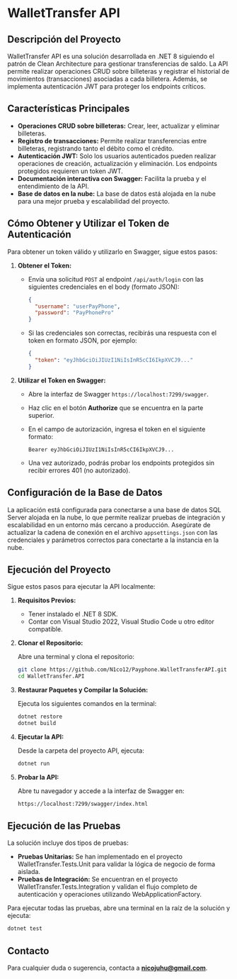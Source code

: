 # WalletTransfer API

## Descripción del Proyecto

WalletTransfer API es una solución desarrollada en .NET 8 siguiendo el patrón de Clean Architecture para gestionar transferencias de saldo. La API permite realizar operaciones CRUD sobre billeteras y registrar el historial de movimientos (transacciones) asociadas a cada billetera. Además, se implementa autenticación JWT para proteger los endpoints críticos.

## Características Principales

- **Operaciones CRUD sobre billeteras:** Crear, leer, actualizar y eliminar billeteras.
- **Registro de transacciones:** Permite realizar transferencias entre billeteras, registrando tanto el débito como el crédito.
- **Autenticación JWT:** Solo los usuarios autenticados pueden realizar operaciones de creación, actualización y eliminación. Los endpoints protegidos requieren un token JWT.
- **Documentación interactiva con Swagger:** Facilita la prueba y el entendimiento de la API.
- **Base de datos en la nube:** La base de datos está alojada en la nube para una mejor prueba y escalabilidad del proyecto.

## Cómo Obtener y Utilizar el Token de Autenticación

Para obtener un token válido y utilizarlo en Swagger, sigue estos pasos:

1. **Obtener el Token:**
   - Envía una solicitud `POST` al endpoint `/api/auth/login` con las siguientes credenciales en el body (formato JSON):
     
     ```json
     {
       "username": "userPayPhone",
       "password": "PayPhonePro"
     }
     ```
     
   - Si las credenciales son correctas, recibirás una respuesta con el token en formato JSON, por ejemplo:
     
     ```json
     {
       "token": "eyJhbGciOiJIUzI1NiIsInR5cCI6IkpXVCJ9..."
     }
     ```

2. **Utilizar el Token en Swagger:**
   - Abre la interfaz de Swagger `https://localhost:7299/swagger`.
   - Haz clic en el botón **Authorize** que se encuentra en la parte superior.
   - En el campo de autorización, ingresa el token en el siguiente formato:
     
     ```
     Bearer eyJhbGciOiJIUzI1NiIsInR5cCI6IkpXVCJ9...
     ```
     
   - Una vez autorizado, podrás probar los endpoints protegidos sin recibir errores 401 (no autorizado).

## Configuración de la Base de Datos

La aplicación está configurada para conectarse a una base de datos SQL Server alojada en la nube, lo que permite realizar pruebas de integración y escalabilidad en un entorno más cercano a producción. Asegúrate de actualizar la cadena de conexión en el archivo `appsettings.json` con las credenciales y parámetros correctos para conectarte a la instancia en la nube.

## Ejecución del Proyecto

Sigue estos pasos para ejecutar la API localmente:

1. **Requisitos Previos:**
   - Tener instalado el .NET 8 SDK.
   - Contar con Visual Studio 2022, Visual Studio Code u otro editor compatible.

2. **Clonar el Repositorio:**

   Abre una terminal y clona el repositorio:

   ```bash
   git clone https://github.com/N1co12/Payphone.WalletTransferAPI.git
   cd WalletTransfer.API
   
3. **Restaurar Paquetes y Compilar la Solución:**

   Ejecuta los siguientes comandos en la terminal:

   ```bash
   dotnet restore
   dotnet build

4. **Ejecutar la API:**

   Desde la carpeta del proyecto API, ejecuta:

   ```bash
   dotnet run

5. **Probar la API:**

   Abre tu navegador y accede a la interfaz de Swagger en:

   ```bash
   https://localhost:7299/swagger/index.html

## Ejecución de las Pruebas

  La solución incluye dos tipos de pruebas:
  - **Pruebas Unitarias:**
    Se han implementado en el proyecto WalletTransfer.Tests.Unit para validar la lógica de negocio de forma aislada.
  - **Pruebas de Integración:**
    Se encuentran en el proyecto WalletTransfer.Tests.Integration y validan el flujo completo de autenticación y operaciones utilizando WebApplicationFactory.

  Para ejecutar todas las pruebas, abre una terminal en la raíz de la solución y ejecuta:

   ```bash
   dotnet test
   ```

## Contacto

  Para cualquier duda o sugerencia, contacta a **nicojuhu@gmail.com**.
